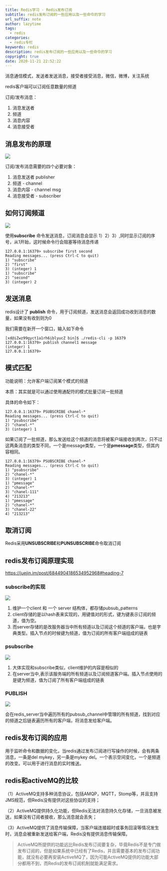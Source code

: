 ```yaml
---
title: Redis学习 - Redis发布订阅
subtitle: redis发布订阅的一些应用以及一些命令的学习
url_suffix: note
author: lazytime
tags:
  - redis
categories:
  - redis专栏
keywords: redis
description: redis发布订阅的一些应用以及一些命令的学习
copyright: true
date: 2020-11-21 22:52:22
---
```


消息通信模式，发送者发送消息，接受者接受消息，微信，微博，关注系统

redis客户端可以订阅任意数量的频道

订阅/发布消息：

1. 消息发送者
2. 频道
3. 消息内容
4. 消息接受者

<!-- more -->

## 消息发布的原理

![](https://gitee.com/lazyTimes/imageReposity/raw/master/img/20201118223756.png)

订阅/发布消息需要的四个必要对象：

1. 消息发送者 publisher
2. 频道 - channel
3. 消息内容 - channel msg
4. 消息接受者 - subscriber

## 如何订阅频道

![](https://gitee.com/lazyTimes/imageReposity/raw/master/img/20201118224115.png)

使用**subscribe** 命令发送消息，订阅消息会显示 1）2）3）,同时显示订阅的序号，从1开始，这时候命令行会阻塞等待消息传递

```
127.0.0.1:16379> subscribe first second
Reading messages... (press Ctrl-C to quit)
1) "subscribe"
2) "first"
3) (integer) 1
1) "subscribe"
2) "second"
3) (integer) 2
```

## 发送消息

redis设计了 **publish** 命令，用于订阅频道，发送消息会返回成功收到消息的数量，如果没有收到则为0

我们需要在新开一个窗口，输入如下命令

```
[xd@iZwz99gyct1a1rh6iblyucZ bin]$ ./redis-cli -p 16379
127.0.0.1:16379> publish channel1 message
(integer) 1
127.0.0.1:16379> 

```



## 模式匹配

功能说明：允许客户端订阅某个模式的频道

本质：其实就是可以通过使用通配符的模式批量订阅一批频道

具体的命令如下：

```
127.0.0.1:16379> PSUBSCRIBE chanel-*
Reading messages... (press Ctrl-C to quit)
1) "psubscribe"
2) "chanel-*"
3) (integer) 1

```

如果订阅了一批频道，那么发送给这个频道的消息将被客户端接收到两次，只不过这两条消息的类型不同，一个是message类型，一个是**pmessage**类型，但其内容相同。

```
127.0.0.1:16379> PSUBSCRIBE chanel-*
Reading messages... (press Ctrl-C to quit)
1) "psubscribe"
2) "chanel-*"
3) (integer) 1
1) "pmessage"
2) "chanel-*"
3) "chanel-111"
4) "213213"
1) "pmessage"
2) "chanel-*"
3) "chanel-22"
4) "213213"
```

## 取消订阅

Redis采用**UNSUBSCRIBE**和**PUNSUBSCRIBE**命令取消订阅

## redis发布订阅原理实现

https://juejin.im/post/6844904186534952968#heading-7

### subscribe的实现

![](https://gitee.com/lazyTimes/imageReposity/raw/master/img/20201119134454.png)

1. 维护一个client 和 一个 server 结构体，都存储pubsub_patterns
2. client存储的是以hash表来实现的，用键值对的形式，键为键表示订阅的频道，值为空。
3. 而server存储的是改服务器当中所有频道以及订阅这个频道的客户端，也是字典类型。插入节点的时候键为频道，值为订阅的所有客户端组成的链表

### psubscribe

![](https://gitee.com/lazyTimes/imageReposity/raw/master/img/20201119225433.png)

1. 大体实现和subscribe类似，client维护的内容是相似的
2. 在server当中,表示该服务端的所有频道以及订阅频道客户端。插入节点使用的是键为频道，值为订阅了所有客户端组成的链表

### PUBLISH

![](https://gitee.com/lazyTimes/imageReposity/raw/master/img/20201119225849.png)

会在redis_server当中遍历所有的pubsub_channel中管理的所有频道，找到对应的频道之后链表遍历所有的客户端，将消息发给客户端。

## redis发布订阅的应用

用于监听命令和数据的变化，当redis通过发布订阅进行写操作的时候，会有两条消息，一条是del mykey，另一条是mykey del。一个表示空间变化，一个是频道的改变。可以用于进行消息的实时推送。

## redis和activeMQ的比较

（1）ActiveMQ支持多种消息协议，包括AMQP，MQTT，Stomp等，并且支持JMS规范，但Redis没有提供对这些协议的支持； 

（2）ActiveMQ提供持久化功能，但Redis无法对消息持久化存储，一旦消息被发送，如果没有订阅者接收，那么消息就会丢失； 

（3）ActiveMQ提供了消息传输保障，当客户端连接超时或事务回滚等情况发生时，消息会被重新发送给客户端，Redis没有提供消息传输保障。

>  ActiveMQ所提供的功能远比Redis发布订阅要复杂，毕竟Redis不是专门做发布订阅的，但是如果系统中已经有了Redis，并且需要基本的发布订阅功能，就没有必要再安装ActiveMQ了，因为可能ActiveMQ提供的功能大部分都用不到，而Redis的发布订阅机制就能满足需求。